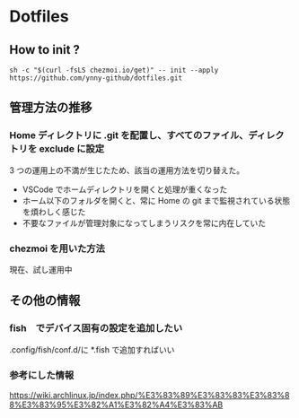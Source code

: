 # Dotfiles

## How to init ?
```
sh -c "$(curl -fsLS chezmoi.io/get)" -- init --apply https://github.com/ynny-github/dotfiles.git
```


## 管理方法の推移

### Home ディレクトリに .git を配置し、すべてのファイル、ディレクトリを exclude に設定
3 つの運用上の不満が生じたため、該当の運用方法を切り替えた。
+ VSCode でホームディレクトリを開くと処理が重くなった
+ ホーム以下のフォルダを開くと、常に Home の git まで監視されている状態を煩わしく感じた
+ 不要なファイルが管理対象になってしまうリスクを常に内在していた

### chezmoi を用いた方法
現在、試し運用中

## その他の情報

### fish　でデバイス固有の設定を追加したい
.config/fish/conf.d/に *.fish で追加すればいい

### 参考にした情報
https://wiki.archlinux.jp/index.php/%E3%83%89%E3%83%83%E3%83%88%E3%83%95%E3%82%A1%E3%82%A4%E3%83%AB
